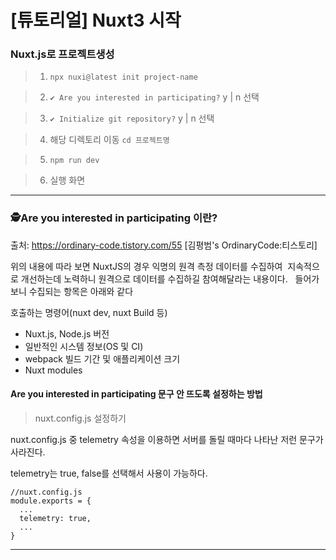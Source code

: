 <h1 id="튜토리얼-nuxt3-시작">[튜토리얼] Nuxt3 시작</h1>
<h3 id="nuxtjs로-프로젝트생성">Nuxt.js로 프로젝트생성</h3>
<blockquote>
<ol>
<li><code>npx nuxi@latest init project-name</code></li>
</ol>
</blockquote>
<blockquote>
<ol start="2">
<li><code>✔ Are you interested in participating?</code> y | n 선택</li>
</ol>
</blockquote>
<blockquote>
<ol start="3">
<li><code>✔ Initialize git repository?</code> y | n 선택</li>
</ol>
</blockquote>
<blockquote>
<ol start="4">
<li>해당 디렉토리 이동 <code>cd 프로젝트명</code></li>
</ol>
</blockquote>
<blockquote>
<ol start="5">
<li><code>npm run dev</code></li>
</ol>
</blockquote>
<blockquote>
<ol start="6">
<li>실행 화면
<img alt="" src="https://velog.velcdn.com/images/nuyhes/post/2d848788-a81b-4343-b7b1-6a85e385a16e/image.png" /></li>
</ol>
</blockquote>
<hr />

<h3 id="🕵️are-you-interested-in-participating-이란">🕵️Are you interested in participating 이란?</h3>
<p>출처: <a href="https://ordinary-code.tistory.com/55">https://ordinary-code.tistory.com/55</a> [김평범's OrdinaryCode:티스토리]</p>
<p>위의 내용에 따라 보면 NuxtJS의 경우 익명의 원격 측정 데이터를 수집하여 
지속적으로 개선하는데 노력하니 원격으로 데이터를 수집하길 참여해달라는 내용이다.
 
들어가 보니 수집되는 항목은 아래와 같다</p>
<p>호출하는 명령어(nuxt dev, nuxt Build 등)</p>
<ul>
<li>Nuxt.js, Node.js 버전</li>
<li>일반적인 시스템 정보(OS 및 CI)</li>
<li>webpack 빌드 기간 및 애플리케이션 크기 </li>
<li>Nuxt modules </li>
</ul>
<h4 id="are-you-interested-in-participating-문구-안-뜨도록-설정하는-방법">Are you interested in participating 문구 안 뜨도록 설정하는 방법</h4>
<blockquote>
<p>nuxt.config.js 설정하기</p>
</blockquote>
<p>nuxt.config.js 중 telemetry 속성을 이용하면 서버를 돌릴 때마다 나타난 저런 문구가 사라진다.</p>
<p>telemetry는 true, false를 선택해서 사용이 가능하다.</p>
<pre><code class="language-js">//nuxt.config.js
module.exports = {
  ...
  telemetry: true,
  ...
}</code></pre>
<hr />